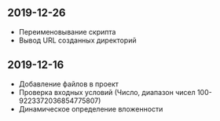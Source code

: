 ## 2019-12-26

- Переименовывание скрипта
- Вывод URL созданных директорий

## 2019-12-16

- Добавление файлов в проект
- Проверка входных условий (Число, диапазон чисел 100-9223372036854775807)
- Динамическое определение вложенности